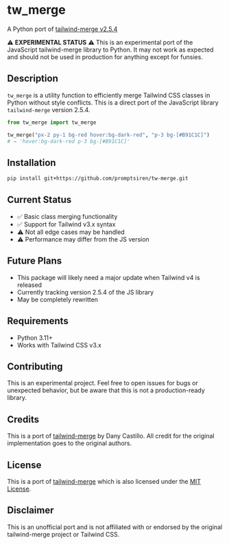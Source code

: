 # tw_merge

A Python port of [tailwind-merge v2.5.4](https://github.com/dcastil/tailwind-merge/tree/v2.5.4)

⚠️ **EXPERIMENTAL STATUS** ⚠️
This is an experimental port of the JavaScript tailwind-merge library to Python. It may not work as expected and should not be used in production for anything except for funsies.

## Description

`tw_merge` is a utility function to efficiently merge Tailwind CSS classes in Python without style conflicts. This is a direct port of the JavaScript library `tailwind-merge` version 2.5.4.

```python
from tw_merge import tw_merge

tw_merge("px-2 py-1 bg-red hover:bg-dark-red", "p-3 bg-[#B91C1C]")
# → 'hover:bg-dark-red p-3 bg-[#B91C1C]'
```

## Installation

```bash
pip install git+https://github.com/promptsiren/tw-merge.git
```

## Current Status

- ✅ Basic class merging functionality
- ✅ Support for Tailwind v3.x syntax
- ⚠️ Not all edge cases may be handled
- ⚠️ Performance may differ from the JS version

## Future Plans

- This package will likely need a major update when Tailwind v4 is released
- Currently tracking version 2.5.4 of the JS library
- May be completely rewritten

## Requirements

- Python 3.11+
- Works with Tailwind CSS v3.x

## Contributing

This is an experimental project. Feel free to open issues for bugs or unexpected behavior, but be aware that this is not a production-ready library.

## Credits

This is a port of [tailwind-merge](https://github.com/dcastil/tailwind-merge) by Dany Castillo. All credit for the original implementation goes to the original authors.

## License

This is a port of [tailwind-merge](https://github.com/dcastil/tailwind-merge/tree/v2.5.4) which is also licensed under the [MIT License](https://github.com/dcastil/tailwind-merge/blob/v2.5.4/LICENSE.md).

## Disclaimer

This is an unofficial port and is not affiliated with or endorsed by the original tailwind-merge project or Tailwind CSS.